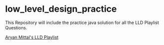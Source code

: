 # low_level_design_practice

This Repository will include the practice java solution for all the LLD Playlist Questions.

[Aryan Mittal's LLD Playlist](https://codewitharyan.com/system-design/low-level-design)
